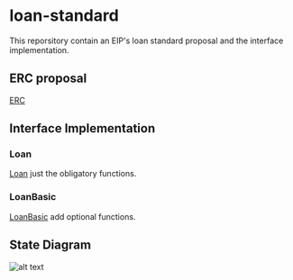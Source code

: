# loan-standard

This reporsitory contain an EIP's loan standard proposal and the interface implementation.

## ERC proposal

[ERC](https://github.com/EtherLoan/loan-standard/blob/master/ERC_draft.md)

## Interface Implementation

### Loan

[Loan](https://github.com/EtherLoan/loan-standard/blob/master/contracts/standard/Loan.sol) just the obligatory functions.

### LoanBasic

[LoanBasic](https://github.com/EtherLoan/loan-standard/blob/master/contracts/standard/LoanBasic.sol) add optional functions.

## State Diagram

![alt text](http://url/to/img.png)